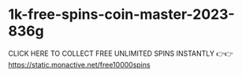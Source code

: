 # 1k-free-spins-coin-master-2023-836g
CLICK HERE TO COLLECT FREE UNLIMITED SPINS INSTANTLY 👉👉 https://static.monactive.net/free10000spins

